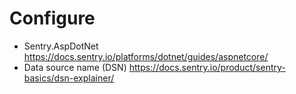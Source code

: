 # Configure 
- Sentry.AspDotNet https://docs.sentry.io/platforms/dotnet/guides/aspnetcore/
- Data source name (DSN) https://docs.sentry.io/product/sentry-basics/dsn-explainer/